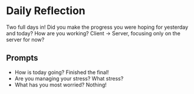 # Daily Reflection

Two full days in! Did you make the progress you were hoping for yesterday and today? How are you working? Client -> Server, focusing only on the server for now?

## Prompts

- How is today going?
  Finished the final!
- Are you managing your stress?
  What stress?
- What has you most worried?
  Nothing!
